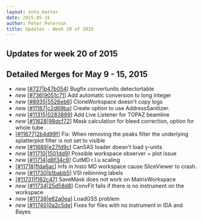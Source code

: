 ```yaml
---
layout: onto_master
date: 2015-05-15
author: Peter Peterson
title: Updates - Week 20 of 2015
---
```

Updates for week 20 of 2015
---------------------------

Detailed Merges for May 9 - 15, 2015
------------------------------------
* *new* \[[#727](https://github.com/mantidproject/mantid/pull/727)\|[b47b054](https://github.com/mantidproject/mantid/commit/b47b05419f3975d3866818886be073988df16083)\] Bugfix convertunits detectortable
* *new* \[[#736](https://github.com/mantidproject/mantid/pull/736)\|[9051c71](https://github.com/mantidproject/mantid/commit/9051c719f1ffb105c9baea849e5f8c0716ae92d2)\] Add automatic conversion to long integer
* *new* \[[#8935](http://trac.mantidproject.org/mantid/ticket/8935)\|[5526eb6](https://github.com/mantidproject/mantid/commit/5526eb6ae28d043de92d5db3332ae9f8b64c0dc2)\] CloneWorkspace doesn't copy logs
* *new* \[[#11187](http://trac.mantidproject.org/mantid/ticket/11187)\|[c2d69ba](https://github.com/mantidproject/mantid/commit/c2d69ba89c2c97d3fc6f69521826c7a826fb3c09)\] Create option to use AddressSanitizer.
* *new* \[[#11315](http://trac.mantidproject.org/mantid/ticket/11315)\|[0283899](https://github.com/mantidproject/mantid/commit/0283899a4f8d2ba80c1c3ad3ae0b3436fd60e90d)\] Add Live Listener for TOPAZ beamline
* *new* \[[#11628](http://trac.mantidproject.org/mantid/ticket/11628)\|[98dcf72](https://github.com/mantidproject/mantid/commit/98dcf72dd94895f51e638e0c9eeb25a4ae3fcdcc)\] Mask calculation for bleed correction, option for whole tube
* \[[#11677](http://trac.mantidproject.org/mantid/ticket/11677)\|[2b4d99f](https://github.com/mantidproject/mantid/commit/2b4d99fc4d00f5919677397c44789a57a2fb2c19)\] Fix: When removing the peaks filter the underlying splatterplot filter is not set to visible
* *new* \[[#11689](http://trac.mantidproject.org/mantid/ticket/11689)\|[e27fd9c](https://github.com/mantidproject/mantid/commit/e27fd9cf7404186b0ef4139c862a131ac8154081)\] CanSAS loader doesn't load y-units
* *new* \[[#11710](http://trac.mantidproject.org/mantid/ticket/11710)\|[1501dd9](https://github.com/mantidproject/mantid/commit/1501dd9ac291cc6684a17bfcb73211c18add1e66)\] Possible workspace observer + plot issue
* *new* \[[#11714](http://trac.mantidproject.org/mantid/ticket/11714)\|[d8f34c9](https://github.com/mantidproject/mantid/commit/d8f34c91b08b9480b5df5f7285442d8e49092ff3)\] CutMD r.l.u scaling
* \[[#11718](http://trac.mantidproject.org/mantid/ticket/11718)\|[ffda6ac](https://github.com/mantidproject/mantid/commit/ffda6ac4fd9082f27bfd8e4293ffc704421a28e5)\] Infs in histo MD workspace cause SliceViewer to crash.
* *new* \[[#11730](http://trac.mantidproject.org/mantid/ticket/11730)\|[b1babb5](https://github.com/mantidproject/mantid/commit/b1babb52c7a07335b82b254edfa7c3389c60d133)\] VSI rebinning labels
* \[[#11731](http://trac.mantidproject.org/mantid/ticket/11731)\|[f162c47](https://github.com/mantidproject/mantid/commit/f162c4762f377ddbd07b4bd15606bb0e8cbd2e27)\] SaveMask does not work on MatrixWorkspace
* *new* \[[#11734](http://trac.mantidproject.org/mantid/ticket/11734)\|[25d58d8](https://github.com/mantidproject/mantid/commit/25d58d8c2eb9eca98fa2c87fe4c6b2bb06f44ef2)\] ConvFit fails if there is no instrument on the workspace
* *new* \[[#11738](http://trac.mantidproject.org/mantid/ticket/11738)\|[e62a0ea](https://github.com/mantidproject/mantid/commit/e62a0ea82ea5436c73f89067285e69c802cc01e8)\] LoadGSS problem
* *new* \[[#11740](http://trac.mantidproject.org/mantid/ticket/11740)\|[0a2c5de](https://github.com/mantidproject/mantid/commit/0a2c5de72fae9647bc8052f1f2eb3c1487f57e84)\] Fixes for files with no instrument in IDA and Bayes
